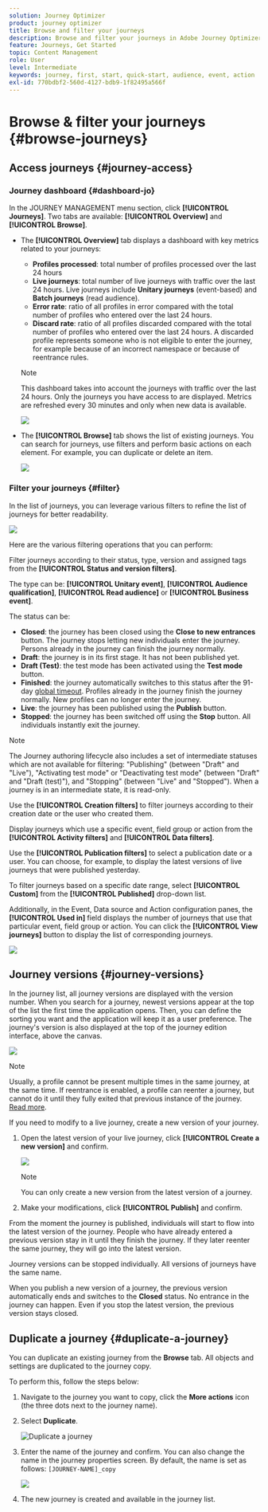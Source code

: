 ```yaml
---
solution: Journey Optimizer
product: journey optimizer
title: Browse and filter your journeys
description: Browse and filter your journeys in Adobe Journey Optimizer
feature: Journeys, Get Started
topic: Content Management
role: User
level: Intermediate
keywords: journey, first, start, quick-start, audience, event, action
exl-id: 770bdbf2-560d-4127-bdb9-1f82495a566f
---
```

# Browse & filter your journeys {#browse-journeys}

## Access journeys {#journey-access}

### Journey dashboard {#dashboard-jo}

In the JOURNEY MANAGEMENT menu section, click **[!UICONTROL Journeys]**. Two tabs are available: **[!UICONTROL Overview]** and **[!UICONTROL Browse]**.

* The **[!UICONTROL Overview]** tab displays a dashboard with key metrics related to your journeys:

    * **Profiles processed**: total number of profiles processed over the last 24 hours
    * **Live journeys**: total number of live journeys with traffic over the last 24 hours. Live journeys include **Unitary journeys** (event-based) and **Batch journeys** (read audience).
    * **Error rate**: ratio of all profiles in error compared with the total number of profiles who entered over the last 24 hours. 
    * **Discard rate**: ratio of all profiles discarded compared with the total number of profiles who entered over the last 24 hours. A discarded profile represents someone who is not eligible to enter the journey, for example because of an incorrect namespace or because of reentrance rules.

    >[!NOTE]
    >
    >This dashboard takes into account the journeys with traffic over the last 24 hours. Only the journeys you have access to are displayed. Metrics are refreshed every 30 minutes and only when new data is available. 

    ![](assets/journeys-dashboard.png)  

* The **[!UICONTROL Browse]** tab shows the list of existing journeys. You can search for journeys, use filters and perform basic actions on each element. For example, you can duplicate or delete an item. 

    ![](assets/journeys-browse.png)  

### Filter your journeys {#filter}

In the list of journeys, you can leverage various filters to refine the list of journeys for better readability.

![](assets/filter-journeys.png)

Here are the various filtering operations that you can perform:

Filter journeys according to their status, type, version and assigned tags from the **[!UICONTROL Status and version filters]**.

The type can be: **[!UICONTROL Unitary event]**, **[!UICONTROL Audience qualification]**, **[!UICONTROL Read audience]** or **[!UICONTROL Business event]**.

The status can be: 

* **Closed**: the journey has been closed using the **Close to new entrances** button. The journey stops letting new individuals enter the journey. Persons already in the journey can finish the journey normally.
* **Draft**: the journey is in its first stage. It has not been published yet.
* **Draft (Test)**: the test mode has been activated using the **Test mode** button.
* **Finished**: the journey automatically switches to this status after the 91-day [global timeout](journey-properties.md#global_timeout). Profiles already in the journey finish the journey normally. New profiles can no longer enter the journey.
* **Live**: the journey has been published using the **Publish** button.
* **Stopped**: the journey has been switched off using the **Stop** button. All individuals instantly exit the journey.

>[!NOTE]
>
>The Journey authoring lifecycle also includes a set of intermediate statuses which are not available for filtering: "Publishing" (between "Draft" and "Live"), "Activating test mode" or "Deactivating test mode" (between "Draft" and "Draft (test)"), and "Stopping" (between "Live" and "Stopped"). When a journey is in an intermediate state, it is read-only.

Use the **[!UICONTROL Creation filters]** to filter journeys according to their creation date or the user who created them.

Display journeys which use a specific event, field group or action from the **[!UICONTROL Activity filters]** and **[!UICONTROL Data filters]**. 

Use the **[!UICONTROL Publication filters]** to select a publication date or a user. You can choose, for example, to display the latest versions of live journeys that were published yesterday.

To filter journeys based on a specific date range, select **[!UICONTROL Custom]** from the **[!UICONTROL Published]** drop-down list.

Additionally, in the Event, Data source and Action configuration panes, the **[!UICONTROL Used in]** field displays the number of journeys that use that particular event, field group or action. You can click the **[!UICONTROL View journeys]** button to display the list of corresponding journeys.

![](assets/journey3bis.png)


## Journey versions {#journey-versions}

In the journey list, all journey versions are displayed with the version number. When you search for a journey, newest versions appear at the top of the list the first time the application opens. Then, you can define the sorting you want and the application will keep it as a user preference. The journey's version is also displayed at the top of the journey edition interface, above the canvas.

![](assets/journeyversions1.png)

>[!NOTE]
>
>Usually, a profile cannot be present multiple times in the same journey, at the same time. If reentrance is enabled, a profile can reenter a journey, but cannot do it until they fully exited that previous instance of the journey. [Read more](end-journey.md).

If you need to modify to a live journey, create a new version of your journey.

1. Open the latest version of your live journey, click **[!UICONTROL Create a new version]** and confirm.

    ![](assets/journeyversions2.png)

    >[!NOTE]
    >
    >You can only create a new version from the latest version of a journey.

1. Make your modifications, click **[!UICONTROL Publish]** and confirm.

From the moment the journey is published, individuals will start to flow into the latest version of the journey. People who have already entered a previous version stay in it until they finish the journey. If they later reenter the same journey, they will go into the latest version.

Journey versions can be stopped individually. All versions of journeys have the same name.

When you publish a new version of a journey, the previous version automatically ends and switches to the **Closed** status. No entrance in the journey can happen. Even if you stop the latest version, the previous version stays closed.



## Duplicate a journey {#duplicate-a-journey}

You can duplicate an existing journey from the **Browse** tab. All objects and settings are duplicated to the journey copy.

To perform this, follow the steps below:

1. Navigate to the journey you want to copy, click the **More actions** icon (the three dots next to the journey name).
1. Select **Duplicate**.

    ![Duplicate a journey](assets/duplicate-jo.png)

1. Enter the name of the journey and confirm. You can also change the name in the journey properties screen. By default, the name is set as follows: `[JOURNEY-NAME]_copy`

    ![](assets/duplicate-jo2.png)

1. The new journey is created and available in the journey list.
